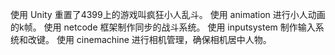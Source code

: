 使用 Unity  重置了4399上的游戏叫疯狂小人乱斗。
使用 animation  进行小人动画的k帧。
使用 netcode  框架制作同步的战斗系统。
使用 inputsystem  制作输入系统和改键。
使用 cinemachine  进行相机管理，确保相机居中人物。
